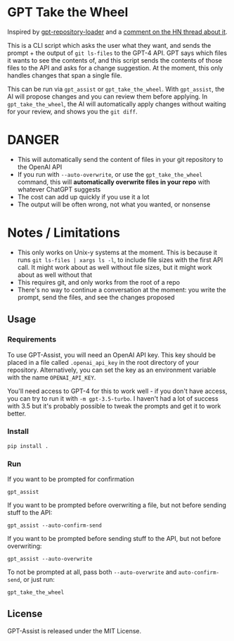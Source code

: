 # GPT Take the Wheel
Inspired by [gpt-repository-loader](https://github.com/mpoon/gpt-repository-loader/blob/main/gpt_repository_loader.py) and a [comment on the HN thread about it](https://news.ycombinator.com/item?id=35191663). 

This is a CLI script which asks the user what they want, and sends the prompt + the output of `git ls-files` to the GPT-4 API. GPT says which files it wants to see the contents of, and this script sends the contents of those files to the API and asks for a change suggestion. At the moment, this only handles changes that span a single file. 

This can be run via `gpt_assist` or `gpt_take_the_wheel`. With `gpt_assist`, the AI will propose changes and you can review them before applying. In `gpt_take_the_wheel`, the AI will automatically apply changes without waiting for your review, and shows you the `git diff`.


# DANGER
- This will automatically send the content of files in your git repository to the OpenAI API
- If you run with `--auto-overwrite`, or use the `gpt_take_the_wheel` command, this will **automatically overwrite files in your repo** with whatever ChatGPT suggests
- The cost can add up quickly if you use it a lot
- The output will be often wrong, not what you wanted, or nonsense

# Notes / Limitations
- This only works on Unix-y systems at the moment. This is because it runs `git ls-files | xargs ls -l`, to include file sizes with the first API call. It might work about as well without file sizes, but it might work about as well without that
- This requires git, and only works from the root of a repo
- There's no way to continue a conversation at the moment: you write the prompt, send the files, and see the changes proposed

## Usage
### Requirements
To use GPT-Assist, you will need an OpenAI API key. This key should be placed in a file called `.openai_api_key` in the root directory of your repository. Alternatively, you can set the key as an environment variable with the name `OPENAI_API_KEY`.

You'll need access to GPT-4 for this to work well - if you don't have access, you can try to run it with `-m gpt-3.5-turbo`. I haven't had a lot of success with 3.5 but it's probably possible to tweak the prompts and get it to work better.

### Install 
```
pip install .
```

### Run
If you want to be prompted for confirmation
```
gpt_assist
```
If you want to be prompted before overwriting a file, but not before sending stuff to the API:
```
gpt_assist --auto-confirm-send
```
If you want to be prompted before sending stuff to the API, but not before overwriting:
```
gpt_assist --auto-overwrite
```

To not be prompted at all, pass both `--auto-overwrite` and `auto-confirm-send`, or just run:
```
gpt_take_the_wheel
```

## License

GPT-Assist is released under the MIT License.